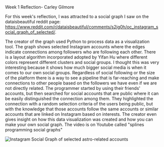 Week 1 Reflection- Carley Gilmore

For this week's reflection, I was attracted to a social graph I saw on the dataisbeautiful reddit page: https://www.reddit.com/r/dataisbeautiful/comments/s2jg0h/oc_instagram_social_graph_of_selected/.

The creator of the graph used Python to process data as a visualization tool. The graph shows selected Instagram accounts where the edges indicate connections among followers who are following each other. There is a layout algorithm incorporated adopted by Yifan Hu where different colors represent different clusters and social groups. I thought this was very interesting because it shows how much bigger social media is when it comes to our own social groups. Regardless of social following or the size of the platform there is a way to see a pipeline that is far-reaching and make connections to other people based on the followers we have even if we are not directly related. The programmer started by using their friends' accounts, but then searched for social accounts that are public where it can be  easily  distinguished the connection among them. They highlighted the connection with a random selection criteria of the users being public, but with the knowledge that those accounts follow the same accounts or similar accounts that are linked on Instagram based on interests. The creator even gives insight on how this data visualization was created and how you can make your own social graph. The video is on Youtube called "splines programming social graphs"

![Instagram Social Graph of selected astro-related accounts](https://i.redd.it/96q8xgcv5cb81.png)
